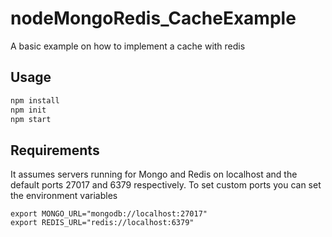 # nodeMongoRedis_CacheExample

A basic example on how to implement a cache with redis

## Usage

```bash
npm install
npm init
npm start
```

## Requirements

It assumes servers running for Mongo and Redis on localhost and the default ports 27017 and 6379 respectively. To set custom ports you can set the environment variables

```
export MONGO_URL="mongodb://localhost:27017"
export REDIS_URL="redis://localhost:6379"
```
